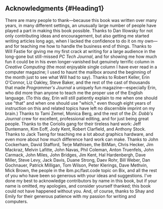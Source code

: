 Acknowledgments {#Heading1}
---------------

There are many people to thank—because this book was written over many
years, in many different settings, an unusually large number of people
have played a part in making this book possible. Thanks to Dan Illowsky
for not only contributing ideas and encouragement, but also getting me
started writing articles long ago, when I lacked the confidence to do it
on my own—and for teaching me how to handle the business end of things.
Thanks to Will Fastie for giving me my first crack at writing for a
large audience in the long-gone but still-missed *PC Tech Journal*, and
for showing me how much fun it could be in his even longer-vanished but
genuinely terrific column in *Creative Computing* (the most enjoyable
single column I have ever read in a computer magazine; I used to haunt
the mailbox around the beginning of the month just to see what Will had
to say). Thanks to Robert Keller, Erin O'Connor, Liz Oakley, Steve
Baker, and the rest of the cast of thousands that made *Programmer's
Journal* a uniquely fun magazine—especially Erin, who did more than
anyone to teach me the proper use of the English language. (To this day,
Erin will still patiently explain to me when one should use "that" and
when one should use "which," even though eight years of instruction on
this and related topics have left no discernible imprint on my brain.)
Thanks to Tami Zemel, Monica Berg, and the rest of the *Dr. Dobb's
Journal* crew for excellent, professional editing, and for just being
great people. Thanks to the Coriolis gang for their tireless hard work:
Jeff Duntemann, Kim Eoff, Jody Kent, Robert Clarfield, and Anthony
Stock. Thanks to Jack Tseng for teaching me a lot about graphics
hardware, and even more about how much difference hard work can make.
Thanks to John Cockerham, David Stafford, Terje Mathisen, the BitMan,
Chris Hecker, Jim Mackraz, Melvin Lafitte, John Navas, Phil Coleman,
Anton Truenfels, John Carmack, John Miles, John Bridges, Jim Kent, Hal
Hardenbergh, Dave Miller, Steve Levy, Jack Davis, Duane Strong, Daev
Rohr, Bill Weber, Dan Gochnauer, Patrick Milligan, Tom Wilson, Peter
Klerings, Dave Methvin, Mick Brown, the people in the ibm.pc/fast.code
topic on Bix, and all the rest of you who have been so generous with
your ideas and suggestions. I've done my best to acknowledge
contributors by name in this book, but if your name is omitted, my
apologies, and consider yourself thanked; this book could not have
happened without you. And, of course, thanks to Shay and Emily for their
generous patience with my passion for writing and computers.
